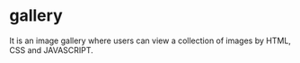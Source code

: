 # gallery
It is an image gallery  where users can  view a collection of images by HTML, CSS and JAVASCRIPT.
